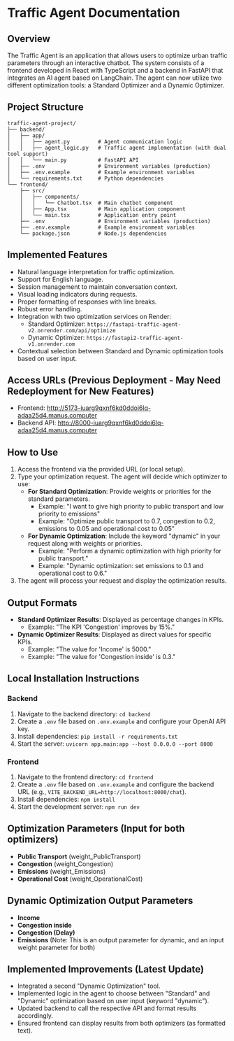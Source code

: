 # Traffic Agent Documentation

## Overview
The Traffic Agent is an application that allows users to optimize urban traffic parameters through an interactive chatbot. The system consists of a frontend developed in React with TypeScript and a backend in FastAPI that integrates an AI agent based on LangChain. The agent can now utilize two different optimization tools: a Standard Optimizer and a Dynamic Optimizer.

## Project Structure
```
traffic-agent-project/
├── backend/
│   ├── app/
│   │   ├── agent.py         # Agent communication logic
│   │   ├── agent_logic.py   # Traffic agent implementation (with dual tool support)
│   │   └── main.py          # FastAPI API
│   ├── .env                 # Environment variables (production)
│   ├── .env.example         # Example environment variables
│   └── requirements.txt     # Python dependencies
└── frontend/
    ├── src/
    │   ├── components/
    │   │   └── Chatbot.tsx  # Main chatbot component
    │   ├── App.tsx          # Main application component
    │   └── main.tsx         # Application entry point
    ├── .env                 # Environment variables (production)
    ├── .env.example         # Example environment variables
    └── package.json         # Node.js dependencies
```

## Implemented Features
- Natural language interpretation for traffic optimization.
- Support for English language.
- Session management to maintain conversation context.
- Visual loading indicators during requests.
- Proper formatting of responses with line breaks.
- Robust error handling.
- Integration with two optimization services on Render:
    - Standard Optimizer: `https://fastapi-traffic-agent-v2.onrender.com/api/optimize`
    - Dynamic Optimizer: `https://fastapi2-traffic-agent-v1.onrender.com`
- Contextual selection between Standard and Dynamic optimization tools based on user input.

## Access URLs (Previous Deployment - May Need Redeployment for New Features)
- Frontend: http://5173-iuarg9qxnf6kd0ddoi6lq-adaa25d4.manus.computer
- Backend API: http://8000-iuarg9qxnf6kd0ddoi6lq-adaa25d4.manus.computer

## How to Use
1. Access the frontend via the provided URL (or local setup).
2. Type your optimization request. The agent will decide which optimizer to use:
   - **For Standard Optimization**: Provide weights or priorities for the standard parameters.
     - Example: "I want to give high priority to public transport and low priority to emissions"
     - Example: "Optimize public transport to 0.7, congestion to 0.2, emissions to 0.05 and operational cost to 0.05"
   - **For Dynamic Optimization**: Include the keyword "dynamic" in your request along with weights or priorities.
     - Example: "Perform a dynamic optimization with high priority for public transport."
     - Example: "Dynamic optimization: set emissions to 0.1 and operational cost to 0.6."
3. The agent will process your request and display the optimization results.

## Output Formats
- **Standard Optimizer Results**: Displayed as percentage changes in KPIs.
  - Example: "The KPI 'Congestion' improves by 15%."
- **Dynamic Optimizer Results**: Displayed as direct values for specific KPIs.
  - Example: "The value for 'Income' is 5000."
  - Example: "The value for 'Congestion inside' is 0.3."

## Local Installation Instructions

### Backend
1. Navigate to the backend directory: `cd backend`
2. Create a `.env` file based on `.env.example` and configure your OpenAI API key.
3. Install dependencies: `pip install -r requirements.txt`
4. Start the server: `uvicorn app.main:app --host 0.0.0.0 --port 8000`

### Frontend
1. Navigate to the frontend directory: `cd frontend`
2. Create a `.env` file based on `.env.example` and configure the backend URL (e.g., `VITE_BACKEND_URL=http://localhost:8000/chat`).
3. Install dependencies: `npm install`
4. Start the development server: `npm run dev`

## Optimization Parameters (Input for both optimizers)
- **Public Transport** (weight_PublicTransport)
- **Congestion** (weight_Congestion)
- **Emissions** (weight_Emissions)
- **Operational Cost** (weight_OperationalCost)

## Dynamic Optimization Output Parameters
- **Income**
- **Congestion inside**
- **Congestion (Delay)**
- **Emissions** (Note: This is an output parameter for dynamic, and an input weight parameter for both)

## Implemented Improvements (Latest Update)
- Integrated a second "Dynamic Optimization" tool.
- Implemented logic in the agent to choose between "Standard" and "Dynamic" optimization based on user input (keyword "dynamic").
- Updated backend to call the respective API and format results accordingly.
- Ensured frontend can display results from both optimizers (as formatted text).

